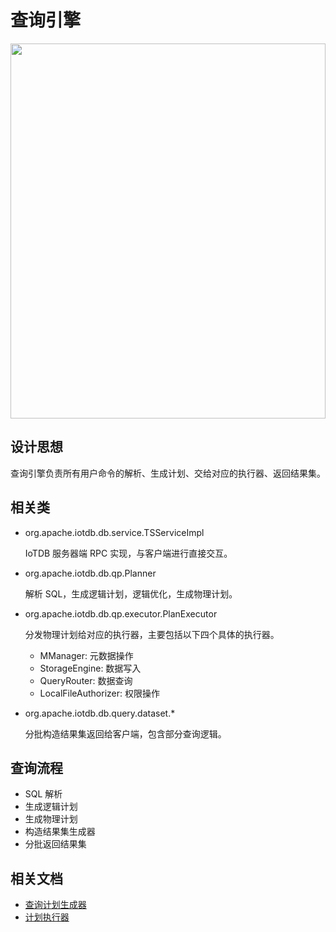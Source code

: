 <!--

    Licensed to the Apache Software Foundation (ASF) under one
    or more contributor license agreements.  See the NOTICE file
    distributed with this work for additional information
    regarding copyright ownership.  The ASF licenses this file
    to you under the Apache License, Version 2.0 (the
    "License"); you may not use this file except in compliance
    with the License.  You may obtain a copy of the License at

        http://www.apache.org/licenses/LICENSE-2.0

    Unless required by applicable law or agreed to in writing,
    software distributed under the License is distributed on an
    "AS IS" BASIS, WITHOUT WARRANTIES OR CONDITIONS OF ANY
    KIND, either express or implied.  See the License for the
    specific language governing permissions and limitations
    under the License.

-->

# 查询引擎

<img style="width:100%; max-width:800px; max-height:600px; margin-left:auto; margin-right:auto; display:block;" src="https://user-images.githubusercontent.com/19167280/73625242-f648a100-467e-11ea-921c-b954a3ecae7a.png">

## 设计思想

查询引擎负责所有用户命令的解析、生成计划、交给对应的执行器、返回结果集。

## 相关类

* org.apache.iotdb.db.service.TSServiceImpl

	IoTDB 服务器端 RPC 实现，与客户端进行直接交互。
	
* org.apache.iotdb.db.qp.Planner
	
	解析 SQL，生成逻辑计划，逻辑优化，生成物理计划。

* org.apache.iotdb.db.qp.executor.PlanExecutor

	分发物理计划给对应的执行器，主要包括以下四个具体的执行器。
	
	* MManager: 元数据操作
	* StorageEngine: 数据写入
	* QueryRouter: 数据查询
	* LocalFileAuthorizer: 权限操作

* org.apache.iotdb.db.query.dataset.*

	分批构造结果集返回给客户端，包含部分查询逻辑。

## 查询流程

* SQL 解析
* 生成逻辑计划
* 生成物理计划
* 构造结果集生成器
* 分批返回结果集

## 相关文档

* [查询计划生成器](2-Planner.md)
* [计划执行器](3-PlanExecutor.md)